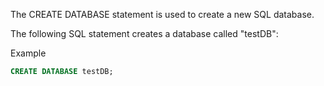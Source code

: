 The CREATE DATABASE statement is used to create a new SQL database.

The following SQL statement creates a database called "testDB":

Example
```sql
CREATE DATABASE testDB;
```